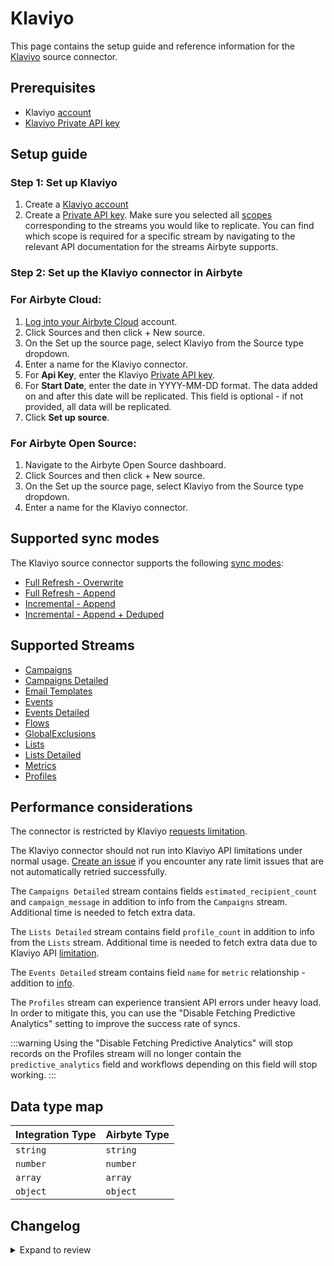 # Klaviyo

<HideInUI>

This page contains the setup guide and reference information for the [Klaviyo](https://www.klaviyo.com) source connector.

</HideInUI>

## Prerequisites

- Klaviyo [account](https://www.klaviyo.com)
- [Klaviyo Private API key](https://help.klaviyo.com/hc/en-us/articles/115005062267-How-to-Manage-Your-Account-s-API-Keys#your-private-api-keys3)

## Setup guide

### Step 1: Set up Klaviyo

1. Create a [Klaviyo account](https://www.klaviyo.com)
2. Create a [Private API key](https://help.klaviyo.com/hc/en-us/articles/115005062267-How-to-Manage-Your-Account-s-API-Keys#your-private-api-keys3). Make sure you selected all [scopes](https://help.klaviyo.com/hc/en-us/articles/7423954176283) corresponding to the streams you would like to replicate. You can find which scope is required for a specific stream by navigating to the relevant API documentation for the streams Airbyte supports.

### Step 2: Set up the Klaviyo connector in Airbyte

### For Airbyte Cloud:

1. [Log into your Airbyte Cloud](https://cloud.airbyte.com/workspaces) account.
2. Click Sources and then click + New source.
3. On the Set up the source page, select Klaviyo from the Source type dropdown.
4. Enter a name for the Klaviyo connector.
5. For **Api Key**, enter the Klaviyo [Private API key](https://help.klaviyo.com/hc/en-us/articles/115005062267-How-to-Manage-Your-Account-s-API-Keys#your-private-api-keys3).
6. For **Start Date**, enter the date in YYYY-MM-DD format. The data added on and after this date will be replicated. This field is optional - if not provided, all data will be replicated.
7. Click **Set up source**.

### For Airbyte Open Source:

1. Navigate to the Airbyte Open Source dashboard.
2. Click Sources and then click + New source.
3. On the Set up the source page, select Klaviyo from the Source type dropdown.
4. Enter a name for the Klaviyo connector.

## Supported sync modes

The Klaviyo source connector supports the following [sync modes](https://docs.airbyte.com/cloud/core-concepts/#connection-sync-modes):

- [Full Refresh - Overwrite](https://docs.airbyte.com/understanding-airbyte/connections/full-refresh-overwrite/)
- [Full Refresh - Append](https://docs.airbyte.com/understanding-airbyte/connections/full-refresh-append)
- [Incremental - Append](https://docs.airbyte.com/understanding-airbyte/connections/incremental-append)
- [Incremental - Append + Deduped](https://docs.airbyte.com/understanding-airbyte/connections/incremental-append-deduped)

## Supported Streams

- [Campaigns](https://developers.klaviyo.com/en/v2023-06-15/reference/get_campaigns)
- [Campaigns Detailed](https://developers.klaviyo.com/en/v2023-06-15/reference/get_campaigns)
- [Email Templates](https://developers.klaviyo.com/en/reference/get_templates)
- [Events](https://developers.klaviyo.com/en/reference/get_events)
- [Events Detailed](https://developers.klaviyo.com/en/reference/get_event)
- [Flows](https://developers.klaviyo.com/en/reference/get_flows)
- [GlobalExclusions](https://developers.klaviyo.com/en/v2023-02-22/reference/get_profiles)
- [Lists](https://developers.klaviyo.com/en/reference/get_lists)
- [Lists Detailed](https://developers.klaviyo.com/en/reference/get_lists)
- [Metrics](https://developers.klaviyo.com/en/reference/get_metrics)
- [Profiles](https://developers.klaviyo.com/en/v2023-02-22/reference/get_profiles)

## Performance considerations

The connector is restricted by Klaviyo [requests limitation](https://apidocs.klaviyo.com/reference/api-overview#rate-limits).

The Klaviyo connector should not run into Klaviyo API limitations under normal usage. [Create an issue](https://github.com/airbytehq/airbyte/issues) if you encounter any rate limit issues that are not automatically retried successfully.

The `Campaigns Detailed` stream contains fields `estimated_recipient_count` and `campaign_message` in addition to info from the `Campaigns` stream. Additional time is needed to fetch extra data.

The `Lists Detailed` stream contains field `profile_count` in addition to info from the `Lists` stream. Additional time is needed to fetch extra data due to Klaviyo API [limitation](https://developers.klaviyo.com/en/reference/get_list).

The `Events Detailed` stream contains field `name` for `metric` relationship - addition to [info](https://developers.klaviyo.com/en/reference/get_event).

The `Profiles` stream can experience transient API errors under heavy load. In order to mitigate this, you can use the "Disable Fetching Predictive Analytics" setting to improve the success rate of syncs.

:::warning
Using the "Disable Fetching Predictive Analytics" will stop records on the Profiles stream will no longer
contain the `predictive_analytics` field and workflows depending on this field will stop working.
:::

## Data type map

| Integration Type | Airbyte Type |
|:-----------------|:-------------|
| `string`         | `string`     |
| `number`         | `number`     |
| `array`          | `array`      |
| `object`         | `object`     |

## Changelog

<details>
  <summary>Expand to review</summary>

| Version | Date       | Pull Request                                               | Subject                                                                                                                       |
|:--------|:-----------|:-----------------------------------------------------------|:------------------------------------------------------------------------------------------------------------------------------|
| 2.10.12 | 2024-10-29 | [47797](https://github.com/airbytehq/airbyte/pull/47797) | Update dependencies |
| 2.10.11 | 2024-10-28 | [47043](https://github.com/airbytehq/airbyte/pull/47043) | Update dependencies |
| 2.10.10 | 2024-10-14 | [46741](https://github.com/airbytehq/airbyte/pull/46741) | Add checkpointing to events stream to improve large syncs after clear data |
| 2.10.9 | 2024-10-12 | [46787](https://github.com/airbytehq/airbyte/pull/46787) | Update dependencies |
| 2.10.8 | 2024-10-05 | [46503](https://github.com/airbytehq/airbyte/pull/46503) | Update dependencies |
| 2.10.7 | 2024-09-28 | [46174](https://github.com/airbytehq/airbyte/pull/46174) | Update dependencies |
| 2.10.6 | 2024-09-21 | [45813](https://github.com/airbytehq/airbyte/pull/45813) | Update dependencies |
| 2.10.5 | 2024-09-14 | [45530](https://github.com/airbytehq/airbyte/pull/45530) | Update dependencies |
| 2.10.4 | 2024-09-07 | [45244](https://github.com/airbytehq/airbyte/pull/45244) | Update dependencies |
| 2.10.3 | 2024-08-31 | [45064](https://github.com/airbytehq/airbyte/pull/45064) | Update dependencies |
| 2.10.2 | 2024-08-30 | [44930](https://github.com/airbytehq/airbyte/pull/44930) | Fix typing in profiles stream for field `attributes.location.region` |
| 2.10.1 | 2024-08-24 | [44628](https://github.com/airbytehq/airbyte/pull/44628) | Update dependencies |
| 2.10.0 | 2024-08-18 | [44366](https://github.com/airbytehq/airbyte/pull/44366) | Add field[metrics] to events stream |
| 2.9.4 | 2024-08-17 | [44317](https://github.com/airbytehq/airbyte/pull/44317) | Update dependencies |
| 2.9.3 | 2024-08-12 | [43806](https://github.com/airbytehq/airbyte/pull/43806) | Update dependencies |
| 2.9.2 | 2024-08-10 | [43613](https://github.com/airbytehq/airbyte/pull/43613) | Update dependencies |
| 2.9.1 | 2024-08-03 | [43247](https://github.com/airbytehq/airbyte/pull/43247) | Update dependencies |
| 2.9.0 | 2024-08-01 | [42891](https://github.com/airbytehq/airbyte/pull/42891) | Migrate to CDK v4.X and remove custom BackoffStrategy implementation |
| 2.8.2 | 2024-07-31 | [42895](https://github.com/airbytehq/airbyte/pull/42895) | Add config option disable_fetching_predictive_analytics to prevent 503 Service Unavailable errors |
| 2.8.1 | 2024-07-27 | [42664](https://github.com/airbytehq/airbyte/pull/42664) | Update dependencies |
| 2.8.0 | 2024-07-19 | [42121](https://github.com/airbytehq/airbyte/pull/42121) | Migrate to CDK v3.9.0 |
| 2.7.8 | 2024-07-20 | [42185](https://github.com/airbytehq/airbyte/pull/42185) | Update dependencies |
| 2.7.7 | 2024-07-08 | [40608](https://github.com/airbytehq/airbyte/pull/40608) | Update the `events_detailed` stream to improve efficiency using the events API |
| 2.7.6 | 2024-07-13 | [41903](https://github.com/airbytehq/airbyte/pull/41903) | Update dependencies |
| 2.7.5 | 2024-07-10 | [41548](https://github.com/airbytehq/airbyte/pull/41548) | Update dependencies |
| 2.7.4 | 2024-07-09 | [41211](https://github.com/airbytehq/airbyte/pull/41211) | Update dependencies |
| 2.7.3 | 2024-07-06 | [40770](https://github.com/airbytehq/airbyte/pull/40770) | Update dependencies |
| 2.7.2 | 2024-06-26 | [40401](https://github.com/airbytehq/airbyte/pull/40401) | Update dependencies |
| 2.7.1 | 2024-06-22 | [40032](https://github.com/airbytehq/airbyte/pull/40032) | Update dependencies |
| 2.7.0 | 2024-06-08 | [39350](https://github.com/airbytehq/airbyte/pull/39350) | Add `events_detailed` stream |
| 2.6.4 | 2024-06-06 | [38879](https://github.com/airbytehq/airbyte/pull/38879) | Implement `CheckpointMixin` for handling state in Python streams |
| 2.6.3 | 2024-06-04 | [38935](https://github.com/airbytehq/airbyte/pull/38935) | [autopull] Upgrade base image to v1.2.1 |
| 2.6.2 | 2024-05-08 | [37789](https://github.com/airbytehq/airbyte/pull/37789) | Move stream schemas and spec to manifest |
| 2.6.1 | 2024-05-07 | [38010](https://github.com/airbytehq/airbyte/pull/38010) | Add error handler for `5XX` status codes |
| 2.6.0 | 2024-04-19 | [37370](https://github.com/airbytehq/airbyte/pull/37370) | Add streams `campaigns_detailed` and `lists_detailed` |
| 2.5.0 | 2024-04-15 | [36264](https://github.com/airbytehq/airbyte/pull/36264) | Migrate to low-code |
| 2.4.0 | 2024-04-11 | [36989](https://github.com/airbytehq/airbyte/pull/36989) | Update `Campaigns` schema |
| 2.3.0 | 2024-03-19 | [36267](https://github.com/airbytehq/airbyte/pull/36267) | Pin airbyte-cdk version to `^0` |
| 2.2.0 | 2024-02-27 | [35637](https://github.com/airbytehq/airbyte/pull/35637) | Fix `predictive_analytics` field in stream `profiles` |
| 2.1.3 | 2024-02-15 | [35336](https://github.com/airbytehq/airbyte/pull/35336) | Added type transformer for the `profiles` stream. |
| 2.1.2 | 2024-02-09 | [35088](https://github.com/airbytehq/airbyte/pull/35088) | Manage dependencies with Poetry. |
| 2.1.1 | 2024-02-07 | [34998](https://github.com/airbytehq/airbyte/pull/34998) | Add missing fields to stream schemas |
| 2.1.0 | 2023-12-07 | [33237](https://github.com/airbytehq/airbyte/pull/33237) | Continue syncing streams even when one of the stream fails |
| 2.0.2 | 2023-12-05 | [33099](https://github.com/airbytehq/airbyte/pull/33099) | Fix filtering for archived records stream |
| 2.0.1 | 2023-11-08 | [32291](https://github.com/airbytehq/airbyte/pull/32291) | Add logic to have regular checkpointing schedule |
| 2.0.0 | 2023-11-03 | [32128](https://github.com/airbytehq/airbyte/pull/32128) | Use the latest API for streams `campaigns`, `email_templates`, `events`, `flows`, `global_exclusions`, `lists`, and `metrics` |
| 1.1.0 | 2023-10-23 | [31710](https://github.com/airbytehq/airbyte/pull/31710) | Make `start_date` config field optional |
| 1.0.0 | 2023-10-18 | [31565](https://github.com/airbytehq/airbyte/pull/31565) | Add new known fields for 'events' stream |
| 0.5.0 | 2023-10-19 | [31611](https://github.com/airbytehq/airbyte/pull/31611) | Add `date-time` format for `datetime` field in `Events` stream |
| 0.4.0 | 2023-10-18 | [31562](https://github.com/airbytehq/airbyte/pull/31562) | Add `archived` field to `Flows` stream |
| 0.3.3 | 2023-10-13 | [31379](https://github.com/airbytehq/airbyte/pull/31379) | Skip streams that the connector no longer has access to |
| 0.3.2 | 2023-06-20 | [27498](https://github.com/airbytehq/airbyte/pull/27498) | Do not store state in the future |
| 0.3.1 | 2023-06-08 | [27162](https://github.com/airbytehq/airbyte/pull/27162) | Anonymize check connection error message |
| 0.3.0 | 2023-02-18 | [23236](https://github.com/airbytehq/airbyte/pull/23236) | Add ` Email Templates` stream |
| 0.2.0   | 2023-03-13 | [22942](https://github.com/airbytehq/airbyte/pull/23968)   | Add `Profiles` stream                                                                                                         |
| 0.1.13  | 2023-02-13 | [22942](https://github.com/airbytehq/airbyte/pull/22942)   | Specified date formatting in specification                                                                                    |
| 0.1.12  | 2023-01-30 | [22071](https://github.com/airbytehq/airbyte/pull/22071)   | Fix `Events` stream schema                                                                                                    |
| 0.1.11  | 2023-01-27 | [22012](https://github.com/airbytehq/airbyte/pull/22012)   | Set `AvailabilityStrategy` for streams explicitly to `None`                                                                   |
| 0.1.10  | 2022-09-29 | [17422](https://github.com/airbytehq/airbyte/issues/17422) | Update CDK dependency                                                                                                         |
| 0.1.9   | 2022-09-28 | [17304](https://github.com/airbytehq/airbyte/issues/17304) | Migrate to per-stream state.                                                                                                  |
| 0.1.6   | 2022-07-20 | [14872](https://github.com/airbytehq/airbyte/issues/14872) | Increase test coverage                                                                                                        |
| 0.1.5   | 2022-07-12 | [14617](https://github.com/airbytehq/airbyte/issues/14617) | Set max_retries = 10 for `lists` stream.                                                                                      |
| 0.1.4   | 2022-04-15 | [11723](https://github.com/airbytehq/airbyte/issues/11723) | Enhance klaviyo source for flows stream and update to events stream.                                                          |
| 0.1.3   | 2021-12-09 | [8592](https://github.com/airbytehq/airbyte/pull/8592)     | Improve performance, make Global Exclusions stream incremental and enable Metrics stream.                                     |
| 0.1.2   | 2021-10-19 | [6952](https://github.com/airbytehq/airbyte/pull/6952)     | Update schema validation in SAT                                                                                               |

</details>
